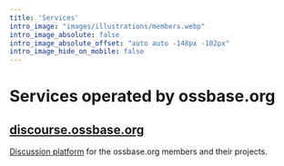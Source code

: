 ```yaml
---
title: 'Services'
intro_image: "images/illustrations/members.webp"
intro_image_absolute: false 
intro_image_absolute_offset: "auto auto -148px -102px"
intro_image_hide_on_mobile: false
---
```


# Services operated by ossbase.org

## [discourse.ossbase.org](https://discourse.ossbase.org) 

[Discussion platform](https://discourse.ossbase.org) for the ossbase.org members and their projects.


